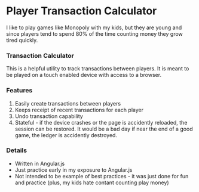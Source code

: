# Player Transaction Calculator

I like to play games like Monopoly with my kids, but they are young and since players tend to spend 80% of the time counting money they grow tired quickly.

### Transaction Calculator

This is a helpful utility to track transactions between players. It is meant to be played on a touch enabled device with access to a browser.

### Features

1. Easily create transactions between players
2. Keeps receipt of recent transactions for each player
2. Undo transaction capability
3. Stateful - if the device crashes or the page is accidently reloaded, the session can be restored. It would be a bad day if near the end of a good game, the ledger is accidently destroyed.

### Details

* Written in Angular.js
* Just practice early in my exposure to Angular.js
* Not intended to be example of best practices - it was just done for fun and practice (plus, my kids hate contant counting play money)

